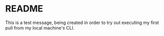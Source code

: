 # README #
This is a test message, being created in order to try out executing my first pull from my local machine's CLI.
